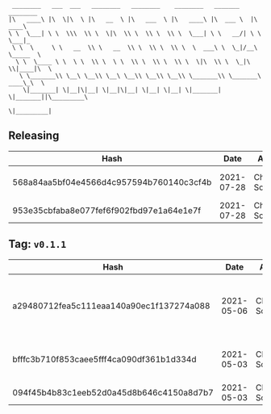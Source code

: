 ```
 ________   ___  ___   ________   ________    ________   _______    ________      
|\   ____\ |\  \|\  \ |\   __  \ |\   ___  \ |\   ____\ |\  ___ \  |\   ____\     
\ \  \___| \ \  \\\  \\ \  \|\  \\ \  \\ \  \\ \  \___| \ \   __/| \ \  \___|_    
 \ \  \     \ \   __  \\ \   __  \\ \  \\ \  \\ \  \  ___\ \  \_|/__\ \_____  \   
  \ \  \____ \ \  \ \  \\ \  \ \  \\ \  \\ \  \\ \  \|\  \\ \  \_|\ \\|____|\  \  
   \ \_______\\ \__\ \__\\ \__\ \__\\ \__\\ \__\\ \_______\\ \_______\ ____\_\  \ 
    \|_______| \|__|\|__| \|__|\|__| \|__| \|__| \|_______| \|_______||\_________\
                                                                      \|_________|
```

## Releasing
| Hash | Date | Author | Changes |
|------|------|--------|---------|
| 568a84aa5bf04e4566d4c957594b760140c3cf4b | 2021-07-28 | Chris Schubert | Removing unnecessary properties |
| 953e35cbfaba8e077fef6f902fbd97e1a64e1e7f | 2021-07-28 | Chris Schubert | updates |


 ## Tag: `v0.1.1`
| Hash | Date | Author | Changes |
|------|------|--------|---------|
| a29480712fea5c111eaa140a90ec1f137274a088 | 2021-05-06 | Chris Schubert | Some refactoring and cleanup, and project templating |
| bfffc3b710f853caee5fff4ca090df361b1d334d | 2021-05-03 | Chris Schubert | Initializing organization repository for project. |
| 094f45b4b83c1eeb52d0a45d8b646c4150a8d7b7 | 2021-05-03 | Chris Schubert | Added README.md |
